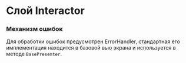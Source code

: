 # Слой Interactor

### Механизм ошибок

Для обработки ошибок предусмотрен ErrorHandler,
стандартная его имплементация находится в базовой вью экрана и
используется в методе `BasePresenter`.

